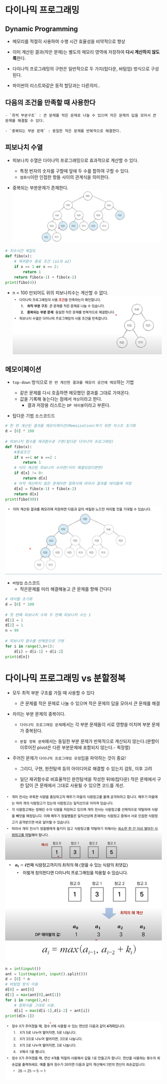 # 다이나믹 프로그래밍

## Dynamic Programming
- 메모리를 적절히 사용하여 수행 시간 효율성을 비약적으로 향상

- 이미 계산된 결과(작은 문제)는 별도의 메모리 영역에 저장하여 **다시 계산하지 않도록**한다. 

- 다이나믹 프로그래밍의 구현은 일반적으로 두 가지(탑다운, 바텀업) 방식으로 구성된다.

- 파이썬의 리스트와같은 동적 할당과는 다른의미..

## 다음의 조건을 만족할 때 사용한다
    - `최적 부분구조` : 큰 문제를 작은 문제로 나눌 수 있으며 작은 문제의 답을 모아서 큰 문제를 해결할 수 있다. 

    - `중복되는 부분 문제` : 동일한 작은 문제를 반복적으로 해결한다.

## 피보나치 수열
- 피보나치 수열은 다이나믹 프로그래밍으로 효과적으로 계산할 수 있다.
    - 특정 번자의 숫자를 구할때 앞에 두 수를 합하여 구할 수 있다.
    - `점화식`이란 인접한 항들 사이의 관계식을 의미한다.

- 중복되는 부분문제가 존재한다.
![alt text](./image/image.png)

```python
# 지수시간 복잡도
def fibo(x):
    # 재귀함수 종료 조건 (a1과 a2)
    if x == 1 or x == 2:
        return 1
    return fibo(x-1) + fibo(x-2)
print(fibo(4))
```

- n = 100 만되어도 위의 피보나치수는 계산할 수 없다.
![alt text](./image/image-1.png)

## 메모이제이션

- `top-down` 방식으로 `한 번 계산한 결과를 메모리 공간에 메모`하는 기법
    - 같은 문제를 다시 호출하면 메모했던 결과를 그대로 가져온다.
    - 값을 기록해 놓는다는 점에서 `캐싱`이라고 한다.
        - 결과 저장용 리스트는 `DP 테이블`이라고 부른다.

- 탑다운 기법 소스코드드
```python
# 한 번 계산된 결과를 메모이제이션(Memoization)하기 위한 리스트 초기화
d = [0] * 100

# 피보나치 함수를 재귀함수로 구현(탑다운 다이나믹 프로그래밍)
def fibo(x):
    #종료조건
    if x ==1 or x ==2 :
        return 1
    # 이미 계산된 피보나치 수라면(이미 해결되었다면면)
    if d[x] != 0:
        return d[x]
    # 아직 계산하지 않은 문제라면 점화식에 따라서 결과를 테이블에 저장
    d[x] = fibo(x-1) + fibo(x-2)
    return d[x]
print(fibo(99))
```

![alt text](./image/image-2.png)

- `바텀업` 소스코드
    - 작은문제를 미리 해결해놓고 큰 문제를 향해 간다다
```python
# 테이블 초기화
d = [0] * 100

# 첫 번째 피보나치 수와 두 번째 피보나치 수는 1
d[1] = 1
d[2] = 1
n = 99

# 피보나치 함수를 반복문으로 구현
for i in range(3,n+1):
    d[i] = d[i-1] + d[i-2]
print(d[n])
```

# 다이나믹 프로그래밍 vs 분할정복

- 모두 최적 부분 구조를 가질 때 사용할 수 있다
    - 큰 문제를 작은 문제로 나눌 수 있으며 작은 문제의 답을 모아서 큰 문제를 해결

- 차이는 부분 문제의 중복이다.
    - `다이나믹 프로그래밍 문제`에서는 각 부분 문제들이 서로 영향을 미치며 부분 문제가 중복된다.

    - `분할 정복 문제`에서는 동일한 부분 문제가 반복적으로 계산되지 않는다.(분할이 이루어진 pivot은 다른 부분문제에 포함되지 않는다.- 퀵정렬)

- 주어진 문제가 `다이나믹 프로그래밍 유형`임을 파악하는 것이 중요!
    - 그리디, 구현, 완전탐색 등의 아이디어로 해결할 수 있는지 검토, 이후 고려

    - 일단 재귀함수로 비효율적인 완전탐색을 작성한 뒤에(탑다운) 작은 문제에서 구한 답이 큰 문제에서 그대로 사용될 수 있으면 코드를 개선.

![alt text](./image/DP1.png)
![alt text](./image/dp2.png)
![alt text](./image/dp3.png)

```python
n = int(input())
ant = list(map(int, input().split()))
d = [0] * n
# 바텀업 방식 이용
d[0] = ant[0]
d[1] = max(ant[0],ant[1])
for i in range(2,n):
    # 점화식을 그대로 사용.
    d[i] = max(d[i-1],d[i-2] + ant[i])
print(d[n-1])  
```
![alt text](./image/dp4.png)



